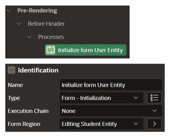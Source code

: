 
![Alt text](../../../../apex/user-m-config-1.png)

![Alt text](../../../../apex/profile-s-config-8.png)

